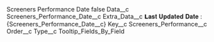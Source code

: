 <?xml version="1.0" encoding="UTF-8"?>
<CustomMetadata xmlns="http://soap.sforce.com/2006/04/metadata" xmlns:xsi="http://www.w3.org/2001/XMLSchema-instance" xmlns:xsd="http://www.w3.org/2001/XMLSchema">
    <label>Screeners Performance Date</label>
    <protected>false</protected>
    <values>
        <field>Data__c</field>
        <value xsi:type="xsd:string">Screeners_Performance_Date__c</value>
    </values>
    <values>
        <field>Extra_Data__c</field>
        <value xsi:type="xsd:string">𝗟𝐚𝐬𝐭 𝐔𝐩𝐝𝐚𝐭𝐞𝐝 𝐃𝐚𝐭𝐞 : {Screeners_Performance_Date__c}</value>
    </values>
    <values>
        <field>Key__c</field>
        <value xsi:type="xsd:string">Screeners_Performance__c</value>
    </values>
    <values>
        <field>Order__c</field>
        <value xsi:nil="true"/>
    </values>
    <values>
        <field>Type__c</field>
        <value xsi:type="xsd:string">Tooltip_Fields_By_Field</value>
    </values>
</CustomMetadata>
